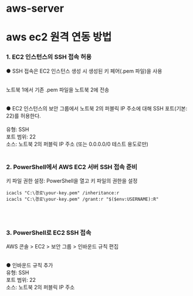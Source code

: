 # aws-server
# aws ec2 원격 연동 방법
### 1. EC2 인스턴스의 SSH 접속 허용 <br>
● SSH 접속은 EC2 인스턴스 생성 시 생성된 키 페어(.pem 파일)을 사용 <br><br>

노트북 1에서 기존 .pem 파일을 노트북 2에 전송 <br><br>

● EC2 인스턴스의 보안 그룹에서 노트북 2의 퍼블릭 IP 주소에 대해 SSH 포트(기본: 22)를 허용한다. <br><br>
유형: SSH <br>
포트 범위: 22 <br>
소스: 노트북 2의 퍼블릭 IP 주소 (또는 0.0.0.0/0 테스트 용도로만) <br><br>

### 2. PowerShell에서 AWS EC2 서버 SSH 접속 준비 <br>
키 파일 권한 설정: PowerShell을 열고 키 파일의 권한을 설정
```
icacls "C:\경로\your-key.pem" /inheritance:r
icacls "C:\경로\your-key.pem" /grant:r "$($env:USERNAME):R"
```
<br><br>

### 3. PowerShell로 EC2 SSH 접속 <br>
AWS 콘솔 > EC2 > 보안 그룹 > 인바운드 규칙 편집 <br><br>

● 인바운드 규칙 추가 <br>
유형: SSH <br>
포트 범위: 22 <br>
소스: 노트북 2의 퍼블릭 IP 주소 <br>
